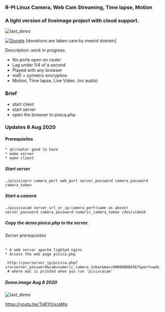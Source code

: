 ### R-PI Linux Camera, Web Cam Streaming, Time lapse, Motion
### A light version of liveimage project with cloud support.


 ![last_demo](https://github.com/comarius/pisica/blob/master/pisicaweb/pisicacon.png)



[![Donate](https://img.shields.io/badge/Donate-PayPal-green.svg)](https://www.paypal.com/cgi-bin/webscr?cmd=_s-xclick&hosted_button_id=L9RVWU5NUZ4YG)   [donations are taken care by meeiot domain]


Description: work in progress.

  * No ports open on router
  * Lag under 1/4 of a second
  * Played with any browser
  * md5 + symetric encryption
  * Motion, Time lapse, Live Video. (no audio) 
    
    
### Brief
   * start client
   * start server
   * open the browser to pisica.php
     
### Updates 8 Aug 2020

#### Prerequisites
    * qtcreator good to have
    * make server
    * make client
    
##### Start server

```
./pisiscasrv camera_port web_port server_password camera_password camera_token

```

##### Start a camera


```
./pisiscacam server_url_or_ip:camera_port(same as above) server_password camera_password numeric_camera_token /dev/videoX

```

##### Copy the demo pisica.php to the server.
###### Server prerequisites
    * A web server apache lightpd nginx
    * Access the web page pisica.php
```
 http://yourserver_ip/pisica.php?srv=server_password&cam=numeric_camera_token&mac=00006B8B4567&port=web_port
 # where mac is printed when you run 'pisiscacam'
```

#####  Demo image Aug 8 2020
 
 ![last_demo](https://raw.githubusercontent.com/comarius/pisica/master/pisicaweb/lastfix.png)
 

https://youtu.be/Tq8YrUxraMg



